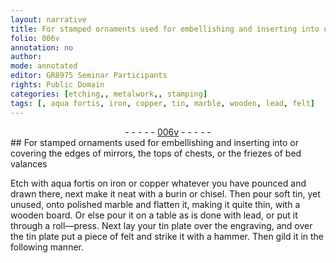 ```yaml
---
layout: narrative
title: For stamped ornaments used for embellishing and inserting into or covering the edges of mirrors, the tops of chests, or the friezes of bed valances
folio: 006v
annotation: no
author:
mode: annotated
editor: GR8975 Seminar Participants
rights: Public Domain
categories: [etching,, metalwork,, stamping]
tags: [, aqua fortis, iron, copper, tin, marble, wooden, lead, felt]
---
```


 <div class="folio" align="center">- - - - - <a href="http://gallica.bnf.fr/ark:/12148/btv1b10500001g/f18.image" target="_blank">006v</a> - - - - - </div> 
##  For stamped ornaments used for embellishing and inserting into or covering the edges of mirrors, the tops of chests, or the friezes of bed valances 

 
  <span class="activity"></span> <span class="activity"></span> <span class="activity"></span> <span class="sub_recipe">Etch with <span class="material"><span class="foreign">aqua fortis</span></span> on <span class="material">iron</span> or <span class="material">copper</span> whatever you have pounced and drawn there, next make it neat with a <span class="tool">burin</span> or <span class="tool">chisel</span>.</span> Then pour <span class="material_format">soft <span class="material">tin</span></span>, yet unused, onto <span class="material_format">polished <span class="material">marble</span></span> and flatten it, making it quite thin, with a <span class="tool"><span class="material">wooden</span> board</span>. Or else pour it on a <span class="tool">table</span> as is done with <span class="material">lead</span>, or put it through a <span class="tool">roll—press</span>. Next lay your <span class="material_format"><span class="material">tin</span> plate</span> over the <span class="ref">engraving</span>, and over the <span class="material_format"><span class="material">tin</span> plate</span> put a piece of <span class="material">felt</span> and strike it with a <span class="tool">hammer</span>. Then gild it in the following manner. 
 